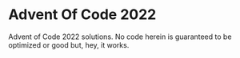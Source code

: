 # Advent Of Code 2022

Advent of Code 2022 solutions. No code herein is guaranteed to be optimized or good but, hey, it works.

